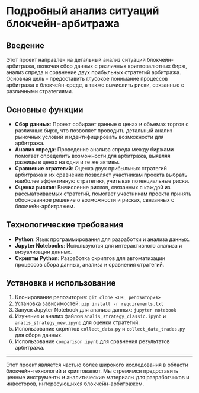 # Подробный анализ ситуаций блокчейн-арбитража

## Введение

Этот проект направлен на детальный анализ ситуаций блокчейн-арбитража, включая сбор данных с различных криптовалютных бирж, анализ спреда и сравнение двух прибыльных стратегий арбитража. Основная цель - предоставить глубокое понимание процессов арбитража в блокчейн-среде, а также вычислить риски, связанные с различными стратегиями.

## Основные функции

- **Сбор данных**: Проект собирает данные о ценах и объемах торгов с различных бирж, что позволяет проводить детальный анализ рыночных условий и идентифицировать возможности для арбитража.
- **Анализ спреда**: Проведение анализа спреда между биржами помогает определить возможности для арбитража, выявляя разницы в ценах на одни и те же активы.
- **Сравнение стратегий**: Оценка двух прибыльных стратегий арбитража и их сравнение позволяет участникам проекта выбрать наиболее эффективную стратегию, учитывая потенциальные риски.
- **Оценка рисков**: Вычисление рисков, связанных с каждой из рассматриваемых стратегий, помогает участникам проекта принять обоснованное решение о возможности и рисках, связанных с блокчейн-арбитражем.

## Технологические требования

- **Python**: Язык программирования для разработки и анализа данных.
- **Jupyter Notebooks**: Используются для интерактивного анализа и визуализации данных.
- **Скрипты Python**: Разработка скриптов для автоматизации процессов сбора данных, анализа и сравнения стратегий.

## Установка и использование

1. Клонирование репозитория: `git clone <URL репозитория>`
2. Установка зависимостей: `pip install -r requirements.txt`
3. Запуск Jupyter Notebook для анализа данных: `jupyter notebook`
4. Изучение и анализ файлов `analis_strategy_classic.ipynb` и `analis_strategy_new.ipynb` для оценки стратегий.
5. Использование скриптов `collect_data.py` и `collect_data_trades.py` для сбора данных.
6. Использование `comparison.ipynb` для сравнения результатов арбитража.

---

Этот проект является частью более широкого исследования в области блокчейн-технологий и криптовалют. Мы стремимся предоставить ценные инструменты и аналитические материалы для разработчиков и инвесторов, интересующихся блокчейн-арбитражем.
